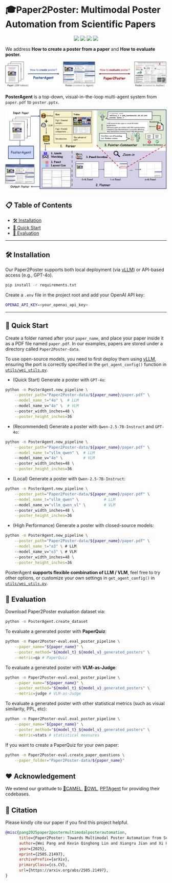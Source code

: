 # 🎓Paper2Poster: Multimodal Poster Automation from Scientific Papers

<p align="center">
  <a href="https://arxiv.org/abs/2505.21497" target="_blank"><img src="https://img.shields.io/badge/arXiv-2505.21497-red"></a>
  <a href="https://paper2poster.github.io/" target="_blank"><img src="https://img.shields.io/badge/Project-Page-brightgreen"></a>
  <a href="https://huggingface.co/datasets/Paper2Poster/Paper2Poster" target="_blank"><img src="https://img.shields.io/badge/%F0%9F%A4%97%20Hugging%20Face-Dataset-orange"></a>
  <a href="https://huggingface.co/papers/2505.21497" target="_blank"><img src="https://img.shields.io/badge/%F0%9F%A4%97%20Hugging%20Face-Daily Papers-red"></a>  
</p>

We address **How to create a poster from a paper** and **How to evaluate poster.**

![Overview](./assets/overall.png)

<!--## 📚 Introduction-->

**PosterAgent** is a top-down, visual-in-the-loop multi-agent system from `paper.pdf` to `poster.pptx`.

![PosterAgent Overview](./assets/posteragent.png)

<!--A Top-down, visual-in-the-loop, efficient multi-agent pipeline, which includes (a) Parser distills the paper into a structured asset library; the (b) Planner aligns text–visual pairs into a binary‐tree layout that preserves reading order and spatial balance; and the (c) Painter-Commentor loop refines each panel by executing rendering code and using VLM feedback to eliminate overflow and ensure alignment.-->

<!--![Paper2Poster Overview](./assets/paperquiz.png)-->

<!--**Paper2Poster:** A benchmark for paper to poster generation, paired with human generated poster, with a comprehensive evaluation suite, including metrics like **Visual Quality**, **Textual Coherence**, **VLM-as-Judge** and **PaperQuiz**. Notably, PaperQuiz is a novel evaluation which assume A Good poster should convey core paper content visually.-->

## 📋 Table of Contents

<!--- [📚 Introduction](#-introduction)-->
- [🛠️ Installation](#-installation)
- [🚀 Quick Start](#-quick-start)
- [🔮 Evaluation](#-evaluation)
---

## 🛠️ Installation
Our Paper2Poster supports both local deployment (via [vLLM](https://docs.vllm.ai/en/v0.6.6/getting_started/installation.html)) or API-based access (e.g., GPT-4o).

```bash
pip install -r requirements.txt
```

Create a `.env` file in the project root and add your OpenAI API key:

```bash
OPENAI_API_KEY=<your_openai_api_key>
```

---

## 🚀 Quick Start
Create a folder named after your `paper_name`, and place your paper inside it as a PDF file named `paper.pdf`.
In our examples, papers are stored under a directory called `Paper2Poster-data`.

To use open-source models, you need to first deploy them using [vLLM](https://docs.vllm.ai/en/v0.6.6/getting_started/installation.html), ensuring the port is correctly specified in the `get_agent_config()` function in [`utils/wei_utils.py`](utils/wei_utils.py).

- (Quick Start) Generate a poster with `GPT-4o`:

```bash
python -m PosterAgent.new_pipeline \
    --poster_path="Paper2Poster-data/${paper_name}/paper.pdf" \
    --model_name_t="4o" \  # LLM
    --model_name_v="4o" \  # VLM
    --poster_width_inches=48 \
    --poster_height_inches=36
```

- (Recommended) Generate a poster with `Qwen-2.5-7B-Instruct` and `GPT-4o`:

```bash
python -m PosterAgent.new_pipeline \
    --poster_path="Paper2Poster-data/${paper_name}/paper.pdf" \
    --model_name_t="vllm_qwen" \  # LLM
    --model_name_v="4o" \         # VLM
    --poster_width_inches=48 \
    --poster_height_inches=36
```

- (Local) Generate a poster with `Qwen-2.5-7B-Instruct`:

```bash
python -m PosterAgent.new_pipeline \
    --poster_path="Paper2Poster-data/${paper_name}/paper.pdf" \
    --model_name_t="vllm_qwen" \           # LLM
    --model_name_v="vllm_qwen_vl" \        # VLM
    --poster_width_inches=48 \
    --poster_height_inches=36
```

- (High Performance) Generate a poster with closed-source models:

```bash
python -m PosterAgent.new_pipeline \
    --poster_path="Paper2Poster-data/${paper_name}/paper.pdf" \
    --model_name_t="o3" \ # LLM
    --model_name_v="o3" \ # VLM
    --poster_width_inches=48 \
    --poster_height_inches=36
```

PosterAgent **supports flexible combination of LLM / VLM**, feel free to try other options, or customize your own settings in `get_agent_config()` in [`utils/wei_utils.py`](utils/wei_utils.py).

## 🔮 Evaluation
Download Paper2Poster evaluation dataset via:
```bash
python -m PosterAgent.create_dataset
```

To evaluate a generated poster with **PaperQuiz**:
```bash
python -m Paper2Poster-eval.eval_poster_pipeline \
    --paper_name="${paper_name}" \
    --poster_method="${model_t}_${model_v}_generated_posters" \
    --metric=qa # PaperQuiz
```

To evaluate a generated poster with **VLM-as-Judge**:
```bash
python -m Paper2Poster-eval.eval_poster_pipeline \
    --paper_name="${paper_name}" \
    --poster_method="${model_t}_${model_v}_generated_posters" \
    --metric=judge # VLM-as-Judge
```

To evaluate a generated poster with other statistical metrics (such as visual similarity, PPL, etc):
```bash
python -m Paper2Poster-eval.eval_poster_pipeline \
    --paper_name="${paper_name}" \
    --poster_method="${model_t}_${model_v}_generated_posters" \
    --metric=stats # statistical measures
```

If you want to create a PaperQuiz for your own paper:
```bash
python -m Paper2Poster-eval.create_paper_questions \
    --paper_folder="Paper2Poster-data/${paper_name}"
```

## ❤ Acknowledgement
We extend our gratitude to [🐫CAMEL](https://github.com/camel-ai/camel), [🦉OWL](https://github.com/camel-ai/owl), [PPTAgent](https://github.com/icip-cas/PPTAgent) for providing their codebases.

## 📖 Citation

Please kindly cite our paper if you find this project helpful.

```bibtex
@misc{pang2025paper2postermultimodalposterautomation,
      title={Paper2Poster: Towards Multimodal Poster Automation from Scientific Papers}, 
      author={Wei Pang and Kevin Qinghong Lin and Xiangru Jian and Xi He and Philip Torr},
      year={2025},
      eprint={2505.21497},
      archivePrefix={arXiv},
      primaryClass={cs.CV},
      url={https://arxiv.org/abs/2505.21497}, 
}
```
